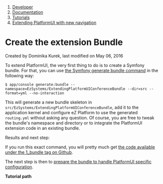 1.  [Developer](index.html)
2.  [Documentation](Documentation_31429504.html)
3.  [Tutorials](Tutorials_31429522.html)
4.  [Extending PlatformUI with new navigation](Extending-PlatformUI-with-new-navigation_31430235.html)

# Create the extension Bundle 

Created by Dominika Kurek, last modified on May 06, 2016

To extend PlatformUI, the very first thing to do is to create a Symfony bundle. For that, you can use [the Symfony generate bundle command](http://symfony.com/doc/current/bundles/SensioGeneratorBundle/commands/generate_bundle.html) in the following way:

``` brush:
$ app/console generate:bundle --namespace=EzSystems/ExtendingPlatformUIConferenceBundle --dir=src --format=yml --no-interaction
```

This will generate a new bundle skeleton in `src/EzSystems/ExtendingPlatformUIConferenceBundle`, add it to the application kernel and configure eZ Platform to use the generated `routing.yml` without asking any question. Of course, you are free to tweak the bundle's namespace and directory or to integrate the PlatformUI extension code in an existing bundle.

Results and next step:

If you run this exact command, you will pretty much get [the code available under the 1\_bundle tag on Github](https://github.com/ezsystems/ExtendingPlatformUIConferenceBundle/tree/1_bundle).

The next step is then to [prepare the bundle to handle PlatformUI specific configuration](Set-up-the-configuration_31430239.html).

**Tutorial path**






